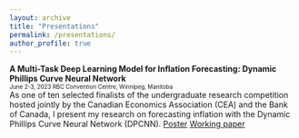 ```yaml
---
layout: archive
title: "Presentations"
permalink: /presentations/
author_profile: true
---
```


**A Multi-Task Deep Learning Model for Inflation Forecasting: Dynamic Phillips Curve Neural Network**  
<font size="1"> June 2-3, 2023 RBC Convention Centre, Winnipeg, Manitoba </font>  
As one of ten selected finalists of the undergraduate research competition hosted jointly by the Canadian Economics Association (CEA) and the Bank of Canada, I present my research on forecasting inflation with the Dynamic Phillips Curve Neural Network (DPCNN). [Poster](https://rproner1.github.io/files/dpcnn_poster.pdf) [Working paper](https://rproner1.github.io/files/ForecastingInflationWithDeepLearning.pdf)  